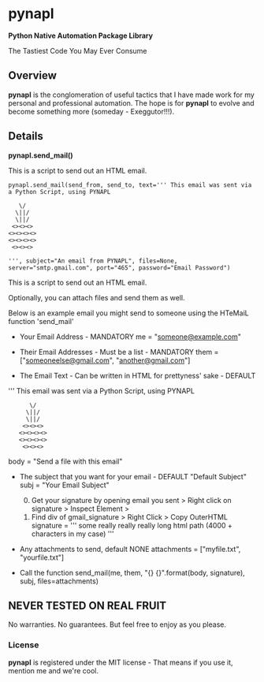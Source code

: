# pynapl

**Python Native Automation Package Library**

The Tastiest Code You May Ever Consume 

## Overview
**pynapl** is the conglomeration of useful tactics that I have made work for my personal and professional automation. The hope is for **pynapl** to evolve and become something more (someday - Exeggutor!!!). 


## Details
**pynapl.send_mail()**

This is a script to send out an HTML email.

`pynapl.send_mail(send_from, send_to, text='''
This email was sent via a Python Script, using PYNAPL`

       \/
      \||/
      \||/
     <><><>
    <><><><>
    <><><><>
     <><><>

`''', subject="An email from PYNAPL", files=None, server="smtp.gmail.com", port="465", password="Email Password")`
    

This is a script to send out an HTML email.

Optionally, you can attach files and send them as well.

Below is an example email you might send to someone using the HTeMaiL function 'send_mail'

* Your Email Address          - MANDATORY
me = "someone@example.com"

* Their Email Addresses - Must be a list              - MANDATORY
them = ["someoneelse@gmail.com", "another@gmail.com"]

* The Email Text - Can be written in HTML for prettyness' sake   - DEFAULT

'''
This email was sent via a Python Script, using PYNAPL

          \/
         \||/
         \||/
        <><><>
       <><><><>
       <><><><>
        <><><>

body = "Send a file with this email"

* The subject that you want for your email          - DEFAULT "Default Subject"
subj = "Your Email Subject"

    0. Get your signature by opening email you sent > Right click on signature > Inspect Element >
    0. Find div of gmail_signature > Right Click > Copy OuterHTML
signature = '''
some really really really long html path (4000 + characters in my case)
'''

* Any attachments to send, default NONE
attachments = ["myfile.txt", "yourfile.txt"]

* Call the function
send_mail(me, them, "{} {}".format(body, signature), subj, files=attachments)


## NEVER TESTED ON REAL FRUIT
No warranties. No guarantees. But feel free to enjoy as you please. 

### License

**pynapl** is registered under the MIT license - That means if you use it, mention me and we're cool.


